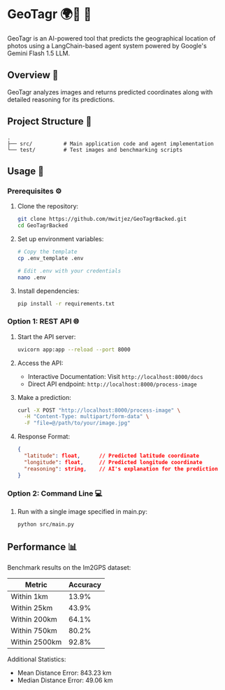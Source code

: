 # GeoTagr 🌍📸 🤖

GeoTagr is an AI-powered tool that predicts the geographical location of photos using a LangChain-based agent system powered by Google's Gemini Flash 1.5 LLM.

## Overview 🎯

GeoTagr analyzes images and returns predicted coordinates along with detailed reasoning for its predictions.

## Project Structure 📁

```
.
├── src/          # Main application code and agent implementation
└── test/         # Test images and benchmarking scripts
```

## Usage 🔄

### Prerequisites ⚙️

1. Clone the repository:
   ```bash
   git clone https://github.com/mwitjez/GeoTagrBacked.git
   cd GeoTagrBacked
   ```

2. Set up environment variables:
   ```bash
   # Copy the template
   cp .env_template .env
   
   # Edit .env with your credentials
   nano .env
   ```

3. Install dependencies:
   ```bash
   pip install -r requirements.txt
   ```

### Option 1: REST API 🌐

1. Start the API server:
   ```bash
   uvicorn app:app --reload --port 8000
   ```

2. Access the API:
   - Interactive Documentation: Visit `http://localhost:8000/docs`
   - Direct API endpoint: `http://localhost:8000/process-image`

3. Make a prediction:
   ```bash
   curl -X POST "http://localhost:8000/process-image" \
     -H "Content-Type: multipart/form-data" \
     -F "file=@/path/to/your/image.jpg"
   ```

4. Response Format:
   ```json
   {
     "latitude": float,      // Predicted latitude coordinate
     "longitude": float,     // Predicted longitude coordinate
     "reasoning": string,    // AI's explanation for the prediction
   }
   ```

### Option 2: Command Line 💻

1. Run with a single image specified in main.py:
   ```bash
   python src/main.py
   ```

## Performance 📊

Benchmark results on the Im2GPS dataset:

| Metric | Accuracy |
|--------|----------|
| Within 1km | 13.9% |
| Within 25km | 43.9% |
| Within 200km | 64.1% |
| Within 750km | 80.2% |
| Within 2500km | 92.8% |

Additional Statistics:
- Mean Distance Error: 843.23 km
- Median Distance Error: 49.06 km
